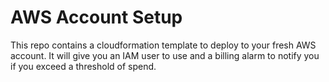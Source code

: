 # AWS Account Setup

This repo contains a cloudformation template to deploy to your fresh AWS account. It will give you an IAM user to use and a billing alarm to notify you if you exceed a threshold of spend.
